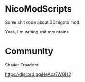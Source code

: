 # NicoModScripts
Some shit code about 3Dmigoto mod.

Yeah, I'm writing shit mountains.

# Community
Shader Freedom

https://discord.gg/HeAcz7WGH2

